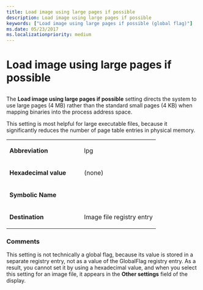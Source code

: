 ```yaml
---
title: Load image using large pages if possible
description: Load image using large pages if possible
keywords: ["Load image using large pages if possible (global flag)"]
ms.date: 05/23/2017
ms.localizationpriority: medium
---
```


# Load image using large pages if possible


## <span id="ddk_load_image_using_large_pages_if_possible_dtools"></span><span id="DDK_LOAD_IMAGE_USING_LARGE_PAGES_IF_POSSIBLE_DTOOLS"></span>


The **Load image using large pages if possible** setting directs the system to use large pages (4 MB) rather than the standard small pages (4 KB) when mapping binaries into the process address space.

This setting is most helpful for large executable files, because it significantly reduces the number of page table entries in physical memory.

<table>
<colgroup>
<col width="50%" />
<col width="50%" />
</colgroup>
<tbody>
<tr class="odd">
<td align="left"><p><strong>Abbreviation</strong></p></td>
<td align="left"><p>lpg</p></td>
</tr>
<tr class="even">
<td align="left"><p><strong>Hexadecimal value</strong></p></td>
<td align="left"><p>(none)</p></td>
</tr>
<tr class="odd">
<td align="left"><p><strong>Symbolic Name</strong></p></td>
<td align="left"></td>
</tr>
<tr class="even">
<td align="left"><p><strong>Destination</strong></p></td>
<td align="left"><p>Image file registry entry</p></td>
</tr>
</tbody>
</table>

 

### <span id="comments"></span><span id="COMMENTS"></span>Comments

This setting is not technically a global flag, because its value is stored in a separate registry entry, not as a value of the GlobalFlag registry entry. As a result, you cannot set it by using a hexadecimal value, and when you select this setting for an image file, it appears in the **Other settings** field of the display.

 

 





